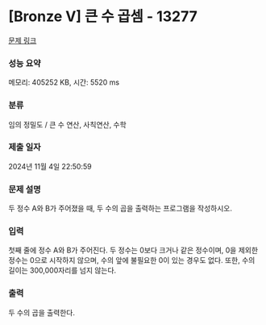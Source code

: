 # [Bronze V] 큰 수 곱셈 - 13277 

[문제 링크](https://www.acmicpc.net/problem/13277) 

### 성능 요약

메모리: 405252 KB, 시간: 5520 ms

### 분류

임의 정밀도 / 큰 수 연산, 사칙연산, 수학

### 제출 일자

2024년 11월 4일 22:50:59

### 문제 설명

<p>두 정수 A와 B가 주어졌을 때, 두 수의 곱을 출력하는 프로그램을 작성하시오.</p>

### 입력 

 <p>첫째 줄에 정수 A와 B가 주어진다. 두 정수는 0보다 크거나 같은 정수이며, 0을 제외한 정수는 0으로 시작하지 않으며, 수의 앞에 불필요한 0이 있는 경우도 없다. 또한, 수의 길이는 300,000자리를 넘지 않는다.</p>

### 출력 

 <p>두 수의 곱을 출력한다.</p>

